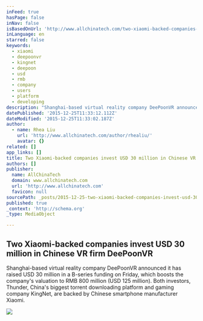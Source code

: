 ```yaml
---
inFeed: true
hasPage: false
inNav: false
isBasedOnUrl: 'http://www.allchinatech.com/two-xiaomi-backed-companies-invest-usd-30-million-in-chinese-vr-firm-deepoonvr/'
inLanguage: en
starred: false
keywords:
  - xiaomi
  - deepoonvr
  - kingnet
  - deepoon
  - usd
  - rmb
  - company
  - users
  - platform
  - developing
description: "Shanghai-based virtual reality company DeePoonVR announced it has raised USD 30 million in a B-series funding on Friday, which boosts the company's valuation to RMB 800 million (USD 125 million). Both investors, Thunder, China's biggest torrent downloading platform and gaming company KingNet, are backed by Chinese smartphone manufacturer Xiaomi."
datePublished: '2015-12-25T11:33:12.112Z'
dateModified: '2015-12-25T11:33:02.187Z'
author:
  - name: Rhea Liu
    url: 'http://www.allchinatech.com/author/rhealiu/'
    avatar: {}
related: []
app_links: []
title: Two Xiaomi-backed companies invest USD 30 million in Chinese VR firm DeePoonVR - AllChinaTech
authors: []
publisher:
  name: AllChinaTech
  domain: www.allchinatech.com
  url: 'http://www.allchinatech.com'
  favicon: null
sourcePath: _posts/2015-12-25-two-xiaomi-backed-companies-invest-usd-30-million-in-chinese.md
published: true
_context: 'http://schema.org'
_type: MediaObject

---
```

<article style=""><h1>Two Xiaomi-backed companies invest USD 30 million in Chinese VR firm DeePoonVR</h1><p>Shanghai-based virtual reality company DeePoonVR announced it has raised USD 30 million in a B-series funding on Friday, which boosts the company's valuation to RMB 800 million (USD 125 million). Both investors, Thunder, China's biggest torrent downloading platform and gaming company KingNet, are backed by Chinese smartphone manufacturer Xiaomi.</p><img src="http://7xot7l.com2.z0.glb.qiniucdn.com/wp-content/uploads/2015/12/deepon-vr.jpg" /></article>